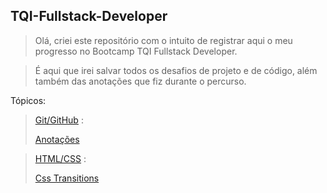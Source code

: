 ## TQI-Fullstack-Developer




>Olá, criei este repositório com o intuito de registrar aqui o meu progresso no
>Bootcamp TQI Fullstack Developer.



> É aqui que irei salvar todos os desafios de projeto e de código, além também
> das anotações que fiz durante o percurso.



Tópicos:

>[Git/GitHub](https://github.com/Felipe-TM/TQI-Fullstack-Developer/blob/main/Git-GitHub) :
>
>	[Anotações](https://github.com/Felipe-TM/TQI-Fullstack-Developer/blob/main/Git-GitHub/Anota%C3%A7%C3%B5es.md)

>[HTML/CSS](https://github.com/Felipe-TM/TQI-Fullstack-Developer/blob/main/HTML-CSS) :
>
>	[Css Transitions](https://github.com/Felipe-TM/TQI-Fullstack-Developer/blob/main/HTML-CSS/CSS-Transitions) 
